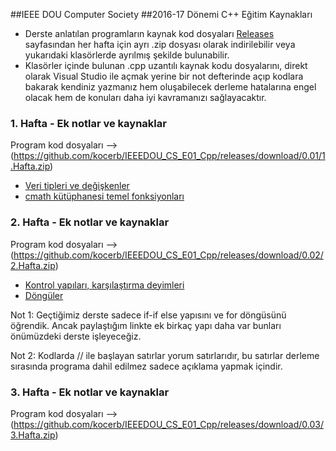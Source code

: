 ##IEEE DOU Computer Society 
##2016-17 Dönemi C++ Eğitim Kaynakları

- Derste anlatılan programların kaynak kod dosyaları [Releases](https://github.com/kocerb/IEEEDOU_CS_E01_Cpp/releases) sayfasından her hafta için ayrı .zip dosyası olarak indirilebilir veya yukarıdaki klasörlerde ayrılmış şekilde bulunabilir.
- Klasörler içinde bulunan .cpp uzantılı kaynak kodu dosyalarını, direkt olarak Visual Studio ile açmak yerine bir not defterinde açıp kodlara bakarak kendiniz yazmanız hem oluşabilecek derleme hatalarına engel olacak hem de konuları daha iyi kavramanızı sağlayacaktır.

### 1. Hafta - Ek notlar ve kaynaklar
Program kod dosyaları --> (https://github.com/kocerb/IEEEDOU_CS_E01_Cpp/releases/download/0.01/1.Hafta.zip)
- [Veri tipleri ve değişkenler](https://drive.google.com/file/d/0B-XRZ2udlLhGZHlhS1JMTC1qT2s/view)
- [cmath kütüphanesi temel fonksiyonları](https://drive.google.com/file/d/0B-XRZ2udlLhGMnJLc0RvTHJzNkU/view?usp=sharing)

### 2. Hafta - Ek notlar ve kaynaklar
Program kod dosyaları --> (https://github.com/kocerb/IEEEDOU_CS_E01_Cpp/releases/download/0.02/2.Hafta.zip)
- [Kontrol yapıları, karşılaştırma deyimleri](http://www1.gantep.edu.tr/~bingul/c/index.php?ders=6)
- [Döngüler](http://www1.gantep.edu.tr/~bingul/c/index.php?ders=7)

Not 1: Geçtiğimiz derste sadece if-if else yapısını ve for döngüsünü öğrendik. Ancak paylaştığım linkte ek birkaç yapı daha var bunları önümüzdeki derste işleyeceğiz.

Not 2: Kodlarda // ile başlayan satırlar yorum satırlarıdır, bu satırlar derleme sırasında programa dahil edilmez sadece açıklama yapmak içindir.

### 3. Hafta - Ek notlar ve kaynaklar
Program kod dosyaları --> (https://github.com/kocerb/IEEEDOU_CS_E01_Cpp/releases/download/0.03/3.Hafta.zip)
